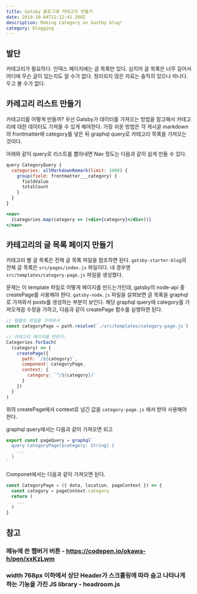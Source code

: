 ```yaml
---
title: Gatsby 블로그에 카테고리 만들기
date: 2019-10-04T12:12:41.390Z
description: Making Category on Gastby blog!
category: blogging
---
```


## 발단

카테고리가 필요하다. 인덱스 페이지에는 글 목록만 있다. 심지어 글 목록은 너무 길어서 어디에 무슨 글이 있는지도 알 수가 없다. 정리되지 않은 자료는 솔직히 있으나 마나다. 두고 볼 수가 없다.

## 카레고리 리스트 만들기

카테고리를 어떻게 만들까? 우선 Gatsby가 데이터를 가져오는 방법을 참고해서 카테고리에 대한 데이터도 가져올 수 있게 해야한다. 가장 쉬운 방법은 각 게시글 markdown의 frontmatter에 category를 넣은 뒤 graphql query로 카테고리 목록을 가져오는 것이다.

아래와 같이 query로 리스트를 뽑아내면 Nav 정도는 다음과 같이 쉽게 만들 수 있다.

```jsx
query CategoryQuery {
  categories: allMarkdownRemark(limit: 2000) {
    group(field: frontmatter___category) {
      fieldValue
      totalCount
    }
  }
}

<nav>
  {categories.map(category => (<div>{category}</div>))}
</nav>
```

## 카테고리의 글 목록 페이지 만들기

카테고리 별 글 목록은 전체 글 목록 파일을 참조하면 된다. `gatsby-starter-blog`의 전체 글 목록은 `src/pages/index.js` 파일이다. 내 경우엔 `src/templates/category-page.js` 파일을 생성했다.

문제는 이 template 파일로 어떻게 페이지를 만드는가인데, gatsby의 node-api 중 createPage를 사용해야 한다. `gatsby-node.js` 파일을 살펴보면 글 목록을 graphql로 가져와서 posts를 생성하는 부분이 보인다. 해당 graphql query에 category를 가져오게끔 수정을 가하고, 다음과 같이 createPage 함수를 실행하면 된다.

```javascript
// 템플릿 파일을 가져와서
const categoryPage = path.resolve(`./src/templates/category-page.js`)

// 카테고리 페이지를 만든다.
Categories.forEach(
  (category) => {
    createPage({
      path: `/${category}`,
      component: categoryPage,
      context: {
        category: `^/${category}/`
      }
    })
  }
)
```

위의 createPage에서 context로 넘긴 값을 `category-page.js` 에서 받아 사용해야 한다.

graphql query에서는 다음과 같이 가져오면 되고

```js
export const pageQuery = graphql`
  query CategoryPage($category: String) {
    ...
  }
`
```

Componet에서는 다음과 같이 가져오면 된다.

```js
const CategoryPage = ({ data, location, pageContext }) => {
  const category = pageContext.category
  return (
    ...
  )
}
```

## 참고

### 메뉴에 쓴 햄버거 버튼 - https://codepen.io/okawa-h/pen/xxKzLwm

### width 768px 이하에서 상단 Header가 스크롤링에 따라 숨고 나타나게 하는 기능을 가진 JS library -  headroom.js
